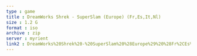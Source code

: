 ```yaml
---
type : game
title : DreamWorks Shrek - SuperSlam (Europe) (Fr,Es,It,Nl)
size : 1.2 G
format : iso
archive : zip
server : myrient
link2 : DreamWorks%20Shrek%20-%20SuperSlam%20%28Europe%29%20%28Fr%2CEs%2CIt%2CNl%29
---
```

